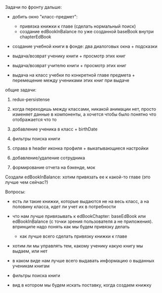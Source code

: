 Задачи по фронту дальше:

- добить окно "класс-предмет": 
    - привязка книжки к главе (сделать нормальный поиск)
    - создание edBookInBalance по уже созданной baseBook внутри chapterEdBook

- создание учебной книги в фонде: два диалоговых окна + подсказки

- выдача/возврат ученику книги + просмотр этих книг

- выдача/возврат учителю книги + просмотр этих книг

- выдача на класс учебки по конкретной главе предмета + перемещение между учениками этих книг при выдаче



общие задачи:

1. redux-persistense

2. когда переходишь между классами, никакой анимации нет, просто изменяет данные в компоненты, а хочется чтобы было понятно что отображается что то

3. добавление ученика в класс + birthDate

4. фильтры поиска книги

5. справа в header иконка профиля + выкатывающиеся настройки

6. добавление/удаление сотрудника

7. формирование отчета на бэкенде, мок

Создали edBookInBalance: хотим привязать ее к какой-то главе (это лучше чем сейчас?)

Вопросы: 

- есть ли такие книжки, которые выдаются не на весь класс, а на половину класса, идет ли учет их в потребности

- что нам лучше привязывать к edBookChapter: baseEdBook или edBookInBalance (с точки зрения пользователя а не приложения). впринципе надо понять как мы будем привязку делать

    - как лучше всего сделать привязку книжки к главе

- хотим ли мы управлять тем, какому ученику какую книгу мы выдаем, или нет

- в каком виде нам лучше всего выдавать информацию о выданных ученикам книгам

- фильтры поиска книги

- вид в котором мы будем искать поставку, когда создаем книжку



